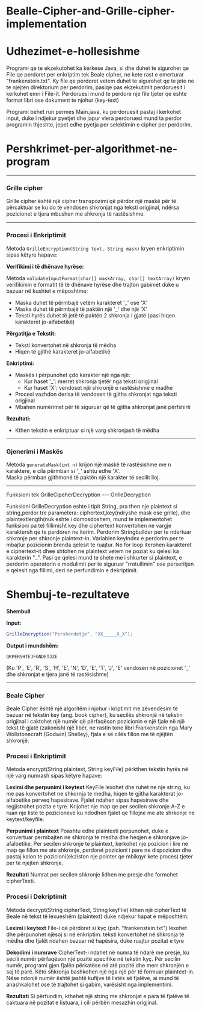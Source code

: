 # Bealle-Cipher-and-Grille-cipher-implementation

# Udhezimet-e-hollesishme

Programi qe te ekzekutohet ka kerkese Java, si dhe duhet te sigurohet qe File qe perdoret per enkriptim tek Beale cipher, ne kete rast
e emerturar "frankenstein.txt". Ky file qe perdoret vetem duhet te sigurohet qe te jete ne te njejten direktorium per perdorim, pasiqe pas ekzekutimit
perdoruesit i kerkohet emri i File-it. Perdoruesi mund te perdore nje file tjeter qe eshte format libri ose dokument te njohur (key-text)

Programi behet run permes Main.java, ku perdoruesit pastaj i kerkohet input, duke i ndjekur pyetjet dhe japur vlera perdoruesi mund ta perdor programin thjeshte, jepet edhe pyetja per selektimin e cipher per perdorim.

# Pershkrimet-per-algorithmet-ne-program

---

### Grille cipher

Grille cipher është një cipher transpozimi që përdor një maskë për të përcaktuar se ku do të vendosen shkronjat nga teksti origjinal, ndërsa pozicionet e tjera mbushen me shkronja të rastësishme.

---

### Procesi i Enkriptimit

Metoda `GrilleEncryption(String text, String mask)` kryen enkriptimin sipas këtyre hapave:

**Verifikimi i të dhënave hyrëse:**

Metoda `validateInputFormat(char[] maskArray, char[] textArray)` kryen verifikimin e formatit të të dhënave hyrëse dhe trajton gabimet duke u bazuar në kushtet e mëposhtme:

- Maska duhet të përmbajë vetëm karakteret '\_' ose 'X'
- Maska duhet të përmbajë të paktën një '\_' dhe një 'X'
- Teksti hyrës duhet të jetë të paktën 2 shkronja i gjatë (pasi hiqen karakteret jo-alfabetikë)

**Përgatitja e Tekstit:**

- Teksti konvertohet në shkronja të mëdha
- Hiqen të gjithë karakteret jo-alfabetikë

**Enkriptimi:**

- Maskës i përpunohet çdo karakter një nga një:
  - Kur haset '\_': merret shkronja tjetër nga teksti origjinal
  - Kur haset 'X': vendoset një shkronjë e rastësishme e madhe
- Procesi vazhdon derisa të vendosen të gjitha shkronjat nga teksti origjinal
- Mbahen numërimet për të siguruar që të gjitha shkronjat janë përfshirë

**Rezultati:**

- Kthen tekstin e enkriptuar si një varg shkronjash të mëdha

---

### Gjenerimi i Maskës

Metoda `generateMask(int n)` krijon një maskë të rastësishme me n karaktere, e cila përmban si '\_' ashtu edhe 'X'.  
Maska përmban gjithmonë të paktën një karakter të secilit lloj.

---

Funksioni tek GrilleCipeherDecryption --- GrilleDecryption

Funksioni GrilleDecryption eshte i tipit String, pra then nje plaintext si string,perdor tre parametera: ciphertext,key(ndryshe mask ose grille), dhe plaintextlength(nuk eshte i domosdoshem, mund te implementohet funksioni pa te)
fillimisht key dhe ciphertext konvertohen ne vargje karaktersh qe te perdoren ne iterim. Perdorim Stringbullder per te ndertuar shkronje per shkronje plaintext-in. Variablen keyIndex e perdorim per te mbajtur pozicionin brenda qelesit te ruajtur. Ne for loop iterohen karakteret e ciphertext-it dhee shtohen ne plaintext vetem ne poziat ku qelesi ka karakterin "\_". Pasi qe qelesi mund te shete me i shkurter si plaintext, e perdorim operatorin e modulimit per te siguruar "rrotullimin" ose perseritjen e qelesit nga fillimi, deri ne perfundimin e dekriptimit.

# Shembuj-te-rezultateve

**Shembull**

**Input:**

```java
GrilleEncryption("Pershendetje", "XX_____X_X");
```

**Output i mundshëm:**

```
QKPERSHTEJFGNDETJZE
```

(Ku 'P', 'E', 'R', 'S', 'H', 'E', 'N', 'D', 'E', 'T', 'J', 'E' vendosen në pozicionet '\_' dhe shkronjat e tjera janë të rastësishme)

---

### Beale Cipher

Beale Cipher është një algoritëm i njohur i kriptimit me zëvendësim të bazuar në tekstin key (ang. book cipher), ku secilës shkronjë në tekstin origjinal i caktohet një numër që përfaqëson pozicionin e një fjale në një tekst të gjatë (zakonisht një libër, ne rastin tone libri Frankenstein nga Mary Wollstonecraft (Godwin) Shelley), fjala e së cilës fillon me të njëjtën shkronjë.

### Procesi i Enkriptimit

Metoda encrypt(String plaintext, String keyFile) përkthen tekstin hyrës në një varg numrash sipas këtyre hapave:

**Leximi dhe perpunimi i keytext**
KeyFile lexohet dhe ruhet ne nje string, ku me pas konvertohet ne shkornja te medha, hiqen te gjitha karakterat jo-alfabetike perveq hapesirave. Fjalet ndahen sipas hapesirave dhe regjistrohet pozita e tyre.
Krijohet nje map qe per secilen shkronje A-Z e ruan nje liste te pozicioneve ku ndodhen fjalet qe fillojne me ate shrkonje ne keytext/keyfile.

**Perpunimi i plaintext**
Poashtu edhe plaintexti perpunohet, duke e konvertuar permbajten ne shkronja te medha dhe heqjen e shkronjave jo-afalbetike. Per secilen shkronje te plaintext, kerkohet nje pozicion i lire ne map qe fillon me ate shkronje, perdoret pozicioni i pare ne dispozicion dhe pastaj kalon te pozicioni(ekziston nje pointer qe mbikqyr kete proces) tjeter per te njejten shkronje.

**Rezultati**
Numrat per secilen shkronje lidhen me presje dhe formohet cipherTexti.

### Procesi i Dekriptimit

Metoda decrypt(String cipherText, String keyFile) kthen një cipherText të Beale në tekst të lexueshëm (plaintext) duke ndjekur hapat e mëposhtëm:

**Leximi i keytext**
File-i që përdoret si kyç (psh. "frankenstein.txt") lexohet dhe përpunohet njësoj si në enkriptim: teksti konvertohet në shkronja të mëdha dhe fjalët ndahen bazuar në hapësira, duke ruajtur pozitat e tyre

**Dekodimi i numrave**
CipherText-i ndahet në numra të ndarë me presje, ku secili numër përfaqëson një pozitë specifike në tekstin kyç. Për secilin numër, programi gjen fjalën përkatëse në atë pozitë dhe merr shkronjën e saj të parë. Këto shkronja bashkohen një nga një për të formuar plaintext-in. Nëse ndonjë numër është jashtë kufijve të listës së fjalëve, ai mund të anashkalohet ose të trajtohet si gabim, varësisht nga implementimi.

**Rezultati**
Si përfundim, kthehet një string me shkronjat e para të fjalëve të caktuara në pozitat e listuara, i cili përbën mesazhin origjinal.
